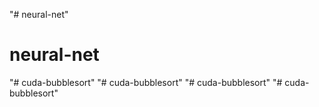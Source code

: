 "# neural-net" 
# neural-net
"# cuda-bubblesort" 
"# cuda-bubblesort" 
"# cuda-bubblesort" 
"# cuda-bubblesort" 
